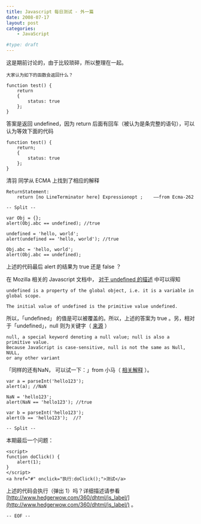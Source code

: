 ```yaml
---
title: Javascript 每日测试 - 外一篇
date: 2008-07-17
layout: post
categories:
    - JavaScript

#type: draft
---
```


这是期前讨论的，由于比较琐碎，所以整理在一起。

```
大家认为如下的函数会返回什么？

function test() {
    return
    {
        status: true
    };
}
```

答案是返回 undefined，因为 return 后面有回车（被认为是条完整的语句），可以认为等效下面的代码

```
function test() {
    return;
    {
        status: true
    };
}
```

清羽 同学从 ECMA 上找到了相应的解释

```
ReturnStatement:
    return [no LineTerminator here] Expressionopt ;    ——from Ecma-262
```

`-- Split --`

```
var Obj = {};
alert(Obj.abc == undefined); //true 

undefined = 'hello, world';
alert(undefined == 'hello, world'); //true

Obj.abc = 'hello, world';
alert(Obj.abc == undefined);
```

上述的代码最后 alert 的结果为 true 还是 false ？

在 Mozilla 相关的 Javascript 文档中， [对于 undefined 的描述](http://developer.mozilla.org/en/docs/Core_JavaScript_1.5_Reference:Global_Properties:undefined) 中可以得知

```
undefined is a property of the global object, i.e. it is a variable in global scope. 

The initial value of undefined is the primitive value undefined.
```

所以，「undefined」 的值是可以被覆盖的。所以，上述的答案为 true 。另，相对于「undefined」，null 则为关键字（ [来源](http://developer.mozilla.org/en/docs/Core_JavaScript_1.5_Guide:Values) ）

```
null, a special keyword denoting a null value; null is also a primitive value. 
Because JavaScript is case-sensitive, null is not the same as Null, NULL, 
or any other variant
```

「同样的还有NaN， 可以试一下：」from 小马（ [相关解释](http://developer.mozilla.org/en/docs/Core_JavaScript_1.5_Reference:Global_Properties:NaN) ）。

```
var a = parseInt('hello123'); 
alert(a); //NaN

NaN = 'hello123';
alert(NaN == 'hello123'); //true

var b = parseInt('hello123'); 
alert(b == 'hello123');  //?
```

`-- Split --`

本期最后一个问题：

```
<script>
function doClick() {
    alert(1);
}
</script>
<a href="#" onclick="执行:doClick();">测试</a>
```

上述的代码会执行（弹出 1）吗？详细描述请参看  [http://www.hedgerwow.com/360/dhtml/js_label/](http://www.hedgerwow.com/360/dhtml/js_label/) 。

`-- EOF --`
